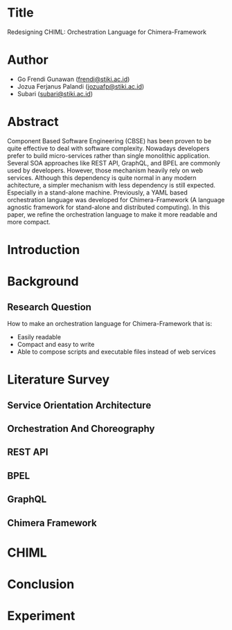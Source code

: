 # Title

Redesigning CHIML: Orchestration Language for Chimera-Framework

# Author

* Go Frendi Gunawan (frendi@stiki.ac.id)
* Jozua Ferjanus Palandi (jozuafp@stiki.ac.id)
* Subari (subari@stiki.ac.id)

# Abstract

Component Based Software Engineering (CBSE) has been proven to be quite effective to deal with software complexity. Nowadays developers prefer to build micro-services rather than single monolithic application. Several SOA approaches like REST API, GraphQL, and BPEL are commonly used by developers. However, those mechanism heavily rely on web services. Although this dependency is quite normal in any modern achitecture, a simpler mechanism with less dependency is still expected. Especially in a stand-alone machine. Previously, a YAML based orchestration language was developed for Chimera-Framework (A language agnostic framework for stand-alone and distributed computing). In this paper, we refine the orchestration language to make it more readable and more compact.

# Introduction


# Background

## Research Question

How to make an orchestration language for Chimera-Framework that is:

* Easily readable
* Compact and easy to write
* Able to compose scripts and executable files instead of web services

# Literature Survey

## Service Orientation Architecture

## Orchestration And Choreography

## REST API

## BPEL

## GraphQL

## Chimera Framework

# CHIML

# Conclusion

# Experiment
